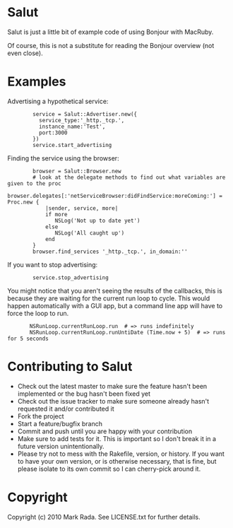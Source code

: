 Salut
=====

Salut is just a little bit of example code of using Bonjour with MacRuby.

Of course, this is not a substitute for reading the Bonjour overview (not even close).


Examples
========

Advertising a hypothetical service:

            service = Salut::Advertiser.new({
              service_type:'_http._tcp.',
              instance_name:'Test',
              port:3000
            })
            service.start_advertising

Finding the service using the browser:

            browser = Salut::Browser.new
            # look at the delegate methods to find out what variables are given to the proc
            browser.delegates[:'netServiceBrowser:didFindService:moreComing:'] = Proc.new {
                |sender, service, more|
                if more
                   NSLog('Not up to date yet')
                else
                   NSLog('All caught up')
                end
            }
            browser.find_services '_http._tcp.', in_domain:''

If you want to stop advertising:

            service.stop_advertising

You might notice that you aren't seeing the results of the callbacks, this is because
they are waiting for the current run loop to cycle. This would happen automatically with
a GUI app, but a command line app will have to force the loop to run.

           NSRunLoop.currentRunLoop.run  # => runs indefinitely
           NSRunLoop.currentRunLoop.runUntiDate (Time.now + 5)  # => runs for 5 seconds

Contributing to Salut
=====================

* Check out the latest master to make sure the feature hasn't been implemented or the bug hasn't been fixed yet
* Check out the issue tracker to make sure someone already hasn't requested it and/or contributed it
* Fork the project
* Start a feature/bugfix branch
* Commit and push until you are happy with your contribution
* Make sure to add tests for it. This is important so I don't break it in a future version unintentionally.
* Please try not to mess with the Rakefile, version, or history. If you want to have your own version, or is otherwise necessary, that is fine, but please isolate to its own commit so I can cherry-pick around it.

Copyright
=========

Copyright (c) 2010 Mark Rada. See LICENSE.txt for
further details.

